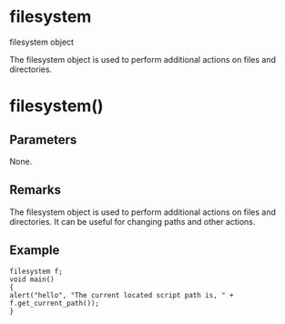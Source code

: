 # filesystem

filesystem object

  


The filesystem object is used to perform additional actions on files and directories.

# filesystem()

## Parameters

None.

## Remarks

The filesystem object is used to perform additional actions on files and directories. It can be useful for changing paths and other actions.

## Example


```
filesystem f;
void main()
{
alert("hello", "The current located script path is, " + f.get_current_path());
}

```
